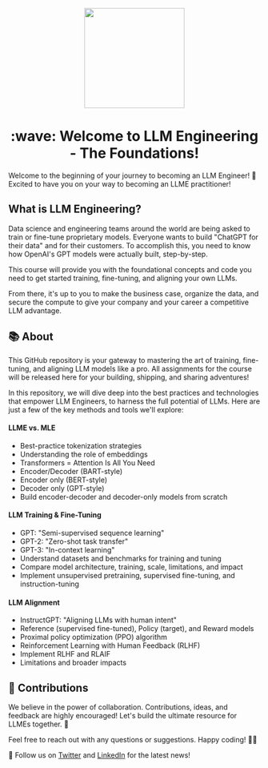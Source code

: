 <p align = "center" draggable=”false” ><img src="https://github.com/AI-Maker-Space/LLM-Dev-101/assets/37101144/d1343317-fa2f-41e1-8af1-1dbb18399719" 
     width="200px"
     height="auto"/>
</p>


<h1 align="center" id="heading">:wave: Welcome to LLM Engineering - The Foundations!</h1>

Welcome to the beginning of your journey to becoming an LLM Engineer! 🎉 Excited to have you on your way to becoming an LLME practitioner! 

## What is LLM Engineering?

Data science and engineering teams around the world are being asked to train or fine-tune proprietary models. Everyone wants to build "ChatGPT for their data" and for their customers. To accomplish this, you need to know how OpenAI's GPT models were actually built, step-by-step.

This course will provide you with the foundational concepts and code you need to get started training, fine-tuning, and aligning your own LLMs.

From there, it's up to you to make the business case, organize the data, and secure the compute to give your company and your career a competitive LLM advantage.

## 📚 About

This GitHub repository is your gateway to mastering the art of training, fine-tuning, and aligning LLM models like a pro. All assignments for the course will be released here for your building, shipping, and sharing adventures!

In this repository, we will dive deep into the best practices and technologies that empower LLM Engineers, to harness the full potential of LLMs. Here are just a few of the key methods and tools we'll explore:

#### LLME vs. MLE
- Best-practice tokenization strategies
- Understanding the role of embeddings
- Transformers = Attention Is All You Need
- Encoder/Decoder (BART-style)
- Encoder only (BERT-style)
- Decoder only (GPT-style)
- Build encoder-decoder and decoder-only models from scratch

#### LLM Training & Fine-Tuning
- GPT: "Semi-supervised sequence learning"
- GPT-2: "Zero-shot task transfer"
- GPT-3: "In-context learning"
- Understand datasets and benchmarks for training and tuning
- Compare model architecture, training, scale, limitations, and impact
- Implement unsupervised pretraining, supervised fine-tuning, and instruction-tuning

#### LLM Alignment
- InstructGPT: "Aligning LLMs with human intent"
- Reference (supervised fine-tuned), Policy (target), and Reward models
- Proximal policy optimization (PPO) algorithm
- Reinforcement Learning with Human Feedback (RLHF)
- Implement RLHF and RLAIF
- Limitations and broader impacts

## 🙏 Contributions

We believe in the power of collaboration. Contributions, ideas, and feedback are highly encouraged! Let's build the ultimate resource for LLMEs together. 🤝

Feel free to reach out with any questions or suggestions. Happy coding! 🚀🔮

👤 Follow us on [Twitter](https://twitter.com/AIMakerspace) and [LinkedIn](https://www.linkedin.com/company/ai-maker-space) for the latest news!
